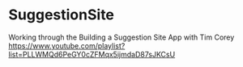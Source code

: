 # SuggestionSite
Working through the Building a Suggestion Site App with Tim Corey https://www.youtube.com/playlist?list=PLLWMQd6PeGY0cZFMqx5ijmdaD87sJKCsU

